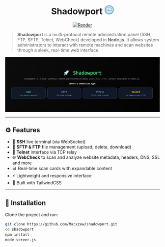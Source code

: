 <h1 align="center">Shadowport <img src="https://github.com/Macxzew/Shadowport/blob/main/assets/net.gif" width="30px" /></h1>

<p align="center">
  <a href="https://shadowport.onrender.com/">
    <img alt="Render" src="https://img.shields.io/badge/live%20demo-render-purple?logo=glitch">
  </a>
</p>

> **Shadowport** is a multi-protocol remote administration panel (SSH, FTP, SFTP, Telnet, WebCheck) developed in **Node.js**. It allows system administrators to interact with remote machines and scan websites through a sleek, real-time web interface.

<img alt="Shadowport UI" src="https://raw.githubusercontent.com/Macxzew/shadowport/main/assets/ui.png" width="1000"/>

---

## ⚙️ Features

- 🔐 **SSH** live terminal (via WebSocket)
- 📂 **SFTP & FTP** file management (upload, delete, download)
- 📡 **Telnet** interface via TCP relay
- 🌐 **WebCheck** to scan and analyze website metadata, headers, DNS, SSL and more
- 📊 Real-time scan cards with expandable content
- ⚡ Lightweight and responsive interface
- 🎨 Built with TailwindCSS

---

## 🚀 Installation

Clone the project and run:

```bash
git clone https://github.com/Macxzew/shadowport.git
cd shadowport
npm install
node server.js
